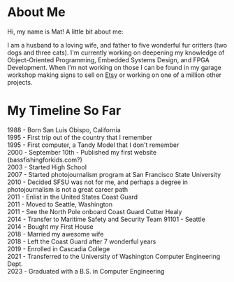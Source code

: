 # About Me

Hi, my name is Mat! A little bit about me:

I am a husband to a loving wife, and father to five wonderful fur critters (two dogs and three cats). I'm currently working on deepening my knowledge of Object-Oriented Programming, Embedded Systems Design, and FPGA Development. When I'm not working on those I can be found in my garage workshop making signs to sell on [Etsy](https://web.archive.org/web/20230531033804/https://mkrbuilds.etsy.com/?ref=mathew-rupp) or working on one of a million other projects.

# My Timeline So Far

1988 - Born San Luis Obispo, California  
1995 - First trip out of the country that I remember  
1995 - First computer, a Tandy Model that I don't remember  
2000 - September 10th - Published my first website (bassfishingforkids.com?)  
2003 - Started High School  
2007 - Started photojournalism program at San Francisco State University  
2010 - Decided SFSU was not for me, and perhaps a degree in photojournalism is not a great career path  
2011 - Enlist in the United States Coast Guard  
2011 - Moved to Seattle, Washington  
2011 - See the North Pole onboard Coast Guard Cutter Healy  
2014 - Transfer to Maritime Safety and Security Team 91101 - Seattle  
2014 - Bought my First House  
2018 - Married my awesome wife  
2018 - Left the Coast Guard after 7 wonderful years  
2019 - Enrolled in Cascadia College  
2021 - Transferred to the University of Washington Computer Engineering Dept.  
2023 - Graduated with a B.S. in Computer Engineering
